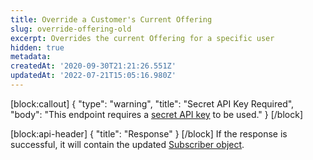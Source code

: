```yaml
---
title: Override a Customer's Current Offering
slug: override-offering-old
excerpt: Overrides the current Offering for a specific user
hidden: true
metadata: 
createdAt: '2020-09-30T21:21:26.551Z'
updatedAt: '2022-07-21T15:05:16.980Z'
---
```

[block:callout]
{
  "type": "warning",
  "title": "Secret API Key Required",
  "body": "This endpoint requires a [secret API key](doc:authentication) to be used."
}
[/block]

[block:api-header]
{
  "title": "Response"
}
[/block]
If the response is successful, it will contain the updated [Subscriber object](ref:subscribers#the-subscriber-object).